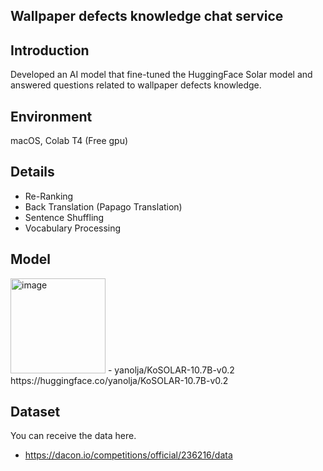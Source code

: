 ## Wallpaper defects knowledge chat service

## Introduction
Developed an AI model that fine-tuned the HuggingFace Solar model and answered questions related to wallpaper defects knowledge.

## Environment
macOS, Colab T4 (Free gpu)

## Details
- Re-Ranking
- Back Translation (Papago Translation)
- Sentence Shuffling
- Vocabulary Processing

## Model
<img width="152" alt="image" src="https://github.com/paulms77/Wallpaper-defects-knowledge-chat-service/assets/69188065/4a6c7c59-4fc9-4431-83ac-eb9069d8f280">
- yanolja/KoSOLAR-10.7B-v0.2 https://huggingface.co/yanolja/KoSOLAR-10.7B-v0.2

## Dataset
You can receive the data here.
- https://dacon.io/competitions/official/236216/data
